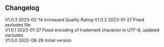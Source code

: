 ## Changelog  
V1.0.3 2023-02-14 Increased Quality Rating
V1.0.2 2023-01-27 Fixed excludes file   
V1.0.1 2023-01-27 Fixed encoding of trademark character in UTF-8, updated excludes  
V1.0.0 2022-08-26 Initial version  


